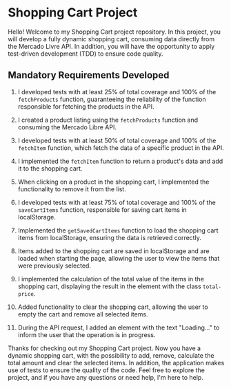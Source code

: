 # Shopping Cart Project

Hello! Welcome to my Shopping Cart project repository. In this project, you will develop a fully dynamic shopping cart, consuming data directly from the Mercado Livre API. In addition, you will have the opportunity to apply test-driven development (TDD) to ensure code quality.

## Mandatory Requirements Developed

1. I developed tests with at least 25% of total coverage and 100% of the `fetchProducts` function, guaranteeing the reliability of the function responsible for fetching the products in the API.

2. I created a product listing using the `fetchProducts` function and consuming the Mercado Libre API.

3. I developed tests with at least 50% of total coverage and 100% of the `fetchItem` function, which fetch the data of a specific product in the API.

4. I implemented the `fetchItem` function to return a product's data and add it to the shopping cart.

5. When clicking on a product in the shopping cart, I implemented the functionality to remove it from the list.

6. I developed tests with at least 75% of total coverage and 100% of the `saveCartItems` function, responsible for saving cart items in localStorage.

7. Implemented the `getSavedCartItems` function to load the shopping cart items from localStorage, ensuring the data is retrieved correctly.

8. Items added to the shopping cart are saved in localStorage and are loaded when starting the page, allowing the user to view the items that were previously selected.

9. I implemented the calculation of the total value of the items in the shopping cart, displaying the result in the element with the class `total-price`.

10. Added functionality to clear the shopping cart, allowing the user to empty the cart and remove all selected items.

11. During the API request, I added an element with the text "Loading..." to inform the user that the operation is in progress.

Thanks for checking out my Shopping Cart project. Now you have a dynamic shopping cart, with the possibility to add, remove, calculate the total amount and clear the selected items. In addition, the application makes use of tests to ensure the quality of the code. Feel free to explore the project, and if you have any questions or need help, I'm here to help.
